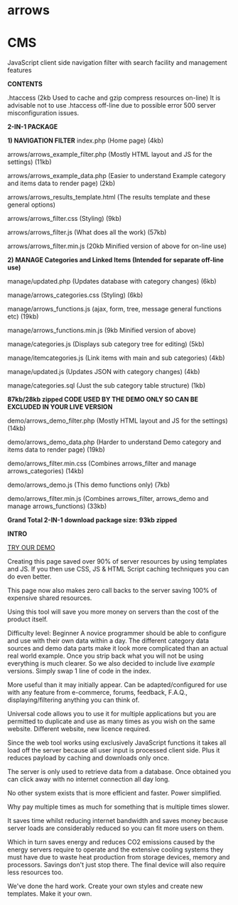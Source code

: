 # arrows
# CMS

JavaScript client side navigation filter with search facility and management features

<b>CONTENTS</b>

.htaccess (2kb Used to cache and gzip compress resources on-line)
It is advisable not to use .htaccess off-line due to possible error 500 server misconfiguration issues.

<b>2-IN-1 PACKAGE</b>

<b>1) NAVIGATION FILTER</b>
index.php (Home page) (4kb)

arrows/arrows_example_filter.php (Mostly HTML layout and JS for the settings) (11kb)

arrows/arrows_example_data.php (Easier to understand Example category and items data to render page) (2kb)


arrows/arrows_results_template.html (The results template and these general options)

arrows/arrows_filter.css (Styling) (9kb)

arrows/arrows_filter.js (What does all the work) (57kb)

arrows/arrows_filter.min.js (20kb Minified version of above for on-line use)

<b>2) MANAGE Categories and Linked Items (Intended for separate off-line use)</b>

manage/updated.php (Updates database with category changes) (6kb)

manage/arrows_categories.css (Styling) (6kb)

manage/arrows_functions.js (ajax, form, tree, message general functions etc) (19kb)

manage/arrows_functions.min.js (9kb Minified version of above)

manage/categories.js (Displays sub category tree for editing) (5kb)

manage/itemcategories.js (Link items with main and sub categories) (4kb)

manage/updated.js (Updates JSON with category changes) (4kb)

manage/categories.sql (Just the sub category table structure) (1kb)

<b>87kb/28kb zipped CODE USED BY THE DEMO ONLY SO CAN BE EXCLUDED IN YOUR LIVE VERSION</b>

demo/arrows_demo_filter.php (Mostly HTML layout and JS for the settings) (14kb)

demo/arrows_demo_data.php (Harder to understand Demo category and items data to render page) (19kb)

demo/arrows_filter.min.css (Combines arrows_filter and manage arrows_categories) (14kb)

demo/arrows_demo.js (This demo functions only) (7kb)

demo/arrows_filter.min.js (Combines arrows_filter, arrows_demo and manage arrows_functions) (33kb)

<b>Grand Total 2-IN-1 download package size: 93kb zipped</b>

<b>INTRO</b>

[TRY OUR DEMO](https://adesignhost.co.uk/adh/arrows/)

Creating this page saved over 90% of server resources by using templates and JS.
If you then use CSS, JS & HTML Script caching techniques you can do even better.

This page now also makes zero call backs to the server saving 100% of expensive shared resources.

Using this tool will save you more money on servers than the cost of the product itself.

Difficulty level: Beginner
A novice programmer should be able to configure and use with their own data within a day.
The different category data sources and demo data parts make it look more complicated than an actual real world example. Once you strip back what you will not be using everything is much clearer. So we also decided to include live _example_ versions. Simply swap 1 line of code in the index.

More useful than it may initially appear. Can be adapted/configured for use with any feature from e-commerce, forums, feedback, F.A.Q., displaying/filtering anything you can think of.

Universal code allows you to use it for multiple applications but you are permitted to duplicate and use as many times as you wish on the same website. Different website, new licence required.

Since the web tool works using exclusively JavaScript functions it takes all load off the server because all user input is processed client side. Plus it reduces payload by caching and downloads only once.

The server is only used to retrieve data from a database. Once obtained you can click away with no internet connection all day long.

No other system exists that is more efficient and faster. Power simplified.

Why pay multiple times as much for something that is multiple times slower.

It saves time whilst reducing internet bandwidth and saves money because server loads are considerably reduced so you can fit more users on them.

Which in turn saves energy and reduces CO2 emissions caused by the energy servers require to operate and the extensive cooling systems they must have due to waste heat production from storage devices, memory and processors. Savings don't just stop there. The final device will also require less resources too.


We've done the hard work.
Create your own styles and create new templates.
Make it your own.
